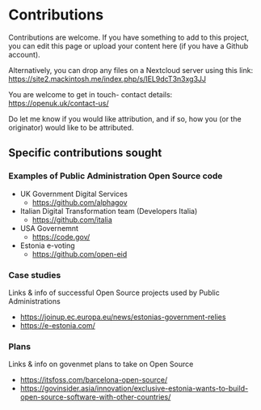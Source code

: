 # Contributions

Contributions are welcome. If you have something to add to this project, you can edit this page or upload your content here (if you have a Github account). 

Alternatively, you can drop any files on a Nextcloud server using this link: https://site2.mackintosh.me/index.php/s/IEL9dcT3n3xg3JJ

You are welcome to get in touch- contact details: https://openuk.uk/contact-us/

Do let me know if you would like attribution, and if so, how you (or the originator) would like to be attributed.

## Specific contributions sought

### Examples of Public Administration Open Source code

- UK Government Digital Services
    - https://github.com/alphagov
- Italian Digital Transformation team (Developers Italia)
    - https://github.com/italia
- USA Governemnt
    - https://code.gov/
- Estonia e-voting
    - https://github.com/open-eid

### Case studies
Links & info of successful Open Source projects used by Public Administrations
- https://joinup.ec.europa.eu/news/estonias-government-relies
- https://e-estonia.com/

### Plans
Links & info on govenmet plans to take on Open Source
- https://itsfoss.com/barcelona-open-source/
- https://govinsider.asia/innovation/exclusive-estonia-wants-to-build-open-source-software-with-other-countries/
